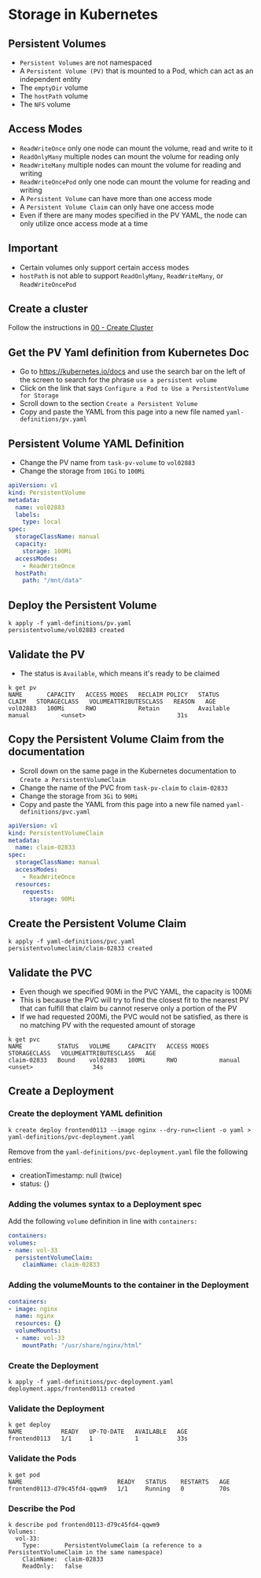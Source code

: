 # Storage in Kubernetes

## Persistent Volumes

- `Persistent Volumes` are not namespaced
- A `Persistent Volume (PV)` that is mounted to a Pod, which can act as an independent entity
- The `emptyDir` volume
- The `hostPath` volume
- The `NFS` volume

## Access Modes

- `ReadWriteOnce` only one node can mount the volume, read and write to it
- `ReadOnlyMany` multiple nodes can mount the volume for reading only
- `ReadWriteMany` multiple nodes can mount the volume for reading and writing
- `ReadWriteOncePod` only one node can mount the volume for reading and writing
- A `Persistent Volume` can have more than one access mode
- A `Persistent Volume Claim` can only have one access mode
- Even if there are many modes specified in the PV YAML, the node can only utilize once access mode at a time

## Important

- Certain volumes only support certain access modes
- `hostPath` is not able to support `ReadOnlyMany`, `ReadWriteMany`, or `ReadWriteOncePod`

## Create a cluster

Follow the instructions in [00 - Create Cluster](00-create-cluster.md)

## Get the PV Yaml definition from Kubernetes Doc

- Go to https://kubernetes.io/docs and use the search bar on the left of the screen to search for the phrase `use a persistent volume`
- Click on the link that says `Configure a Pod to Use a PersistentVolume for Storage`
- Scroll down to the section `Create a Persistent Volume`
- Copy and paste the YAML from this page into a new file named `yaml-definitions/pv.yaml`

## Persistent Volume YAML Definition

- Change the PV name from `task-pv-volume` to `vol02883`
- Change the storage from `10Gi` to `100Mi`

```yaml
apiVersion: v1
kind: PersistentVolume
metadata:
  name: vol02883
  labels:
    type: local
spec:
  storageClassName: manual
  capacity:
    storage: 100Mi
  accessModes:
    - ReadWriteOnce
  hostPath:
    path: "/mnt/data"
```

## Deploy the Persistent Volume

```shell
k apply -f yaml-definitions/pv.yaml
persistentvolume/vol02883 created
```

## Validate the PV

- The status is `Available`, which means it's ready to be claimed

```shell
k get pv
NAME       CAPACITY   ACCESS MODES   RECLAIM POLICY   STATUS      CLAIM   STORAGECLASS   VOLUMEATTRIBUTESCLASS   REASON   AGE
vol02883   100Mi      RWO            Retain           Available           manual         <unset>                          31s
```

## Copy the Persistent Volume Claim from the documentation

- Scroll down on the same page in the Kubernetes documentation to `Create a PersistentVolumeClaim`
- Change the name of the PVC from `task-pv-claim` to `claim-02833`
- Change the storage from `3Gi` to `90Mi`
- Copy and paste the YAML from this page into a new file named `yaml-definitions/pvc.yaml`

```yaml
apiVersion: v1
kind: PersistentVolumeClaim
metadata:
  name: claim-02833
spec:
  storageClassName: manual
  accessModes:
    - ReadWriteOnce
  resources:
    requests:
      storage: 90Mi
```

## Create the Persistent Volume Claim

```shell
k apply -f yaml-definitions/pvc.yaml
persistentvolumeclaim/claim-02833 created
```

## Validate the PVC

- Even though we specified 90Mi in the PVC YAML, the capacity is 100Mi
- This is because the PVC will try to find the closest fit to the nearest PV that can fulfill that claim bu cannot reserve only a portion of the PV
- If we had requested 200Mi, the PVC would not be satisfied, as there is no matching PV with the requested amount of storage

```shell
k get pvc
NAME          STATUS   VOLUME     CAPACITY   ACCESS MODES   STORAGECLASS   VOLUMEATTRIBUTESCLASS   AGE
claim-02833   Bound    vol02883   100Mi      RWO            manual         <unset>                 34s
```

## Create a Deployment

### Create the deployment YAML definition

```shell
k create deploy frontend0113 --image nginx --dry-run=client -o yaml > yaml-definitions/pvc-deployment.yaml
```

Remove from the `yaml-definitions/pvc-deployment.yaml` file the following entries:

- creationTimestamp: null (twice)
- status: {}

### Adding the volumes syntax to a Deployment spec

Add the following `volume` definition in line with `containers:`

```yaml
containers:
volumes:
- name: vol-33
  persistentVolumeClaim:
    claimName: claim-02833
```

### Adding the volumeMounts to the container in the Deployment

```yaml
containers:
- image: nginx
  name: nginx
  resources: {}
  volumeMounts:
  - name: vol-33
    mountPath: "/usr/share/nginx/html"
```

### Create the Deployment

```shell
k apply -f yaml-definitions/pvc-deployment.yaml
deployment.apps/frontend0113 created
```

### Validate the Deployment

```shell
k get deploy
NAME           READY   UP-TO-DATE   AVAILABLE   AGE
frontend0113   1/1     1            1           33s
```

### Validate the Pods

```shell
k get pod
NAME                           READY   STATUS    RESTARTS   AGE
frontend0113-d79c45fd4-qqwm9   1/1     Running   0          70s
```

### Describe the Pod

```shell
k describe pod frontend0113-d79c45fd4-qqwm9
Volumes:
  vol-33:
    Type:       PersistentVolumeClaim (a reference to a PersistentVolumeClaim in the same namespace)
    ClaimName:  claim-02833
    ReadOnly:   false
```